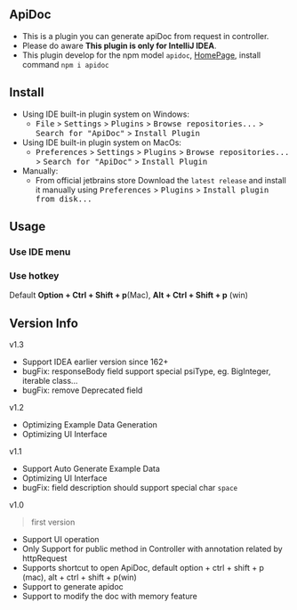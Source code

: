 ApiDoc
---

* This is a plugin you can generate apiDoc from request in controller.
* Please do aware **This plugin is only for IntelliJ IDEA**.
* This plugin develop for the npm model `apidoc`, [HomePage](https://www.npmjs.com/package/apidoc), install command `npm i apidoc` 

## Install   
- Using IDE built-in plugin system on Windows:
  - <kbd>File</kbd> > <kbd>Settings</kbd> > <kbd>Plugins</kbd> > <kbd>Browse repositories...</kbd> > <kbd>Search for "ApiDoc"</kbd> > <kbd>Install Plugin</kbd>
- Using IDE built-in plugin system on MacOs:
  - <kbd>Preferences</kbd> > <kbd>Settings</kbd> > <kbd>Plugins</kbd> > <kbd>Browse repositories...</kbd> > <kbd>Search for "ApiDoc"</kbd> > <kbd>Install Plugin</kbd>
- Manually:
  - From official jetbrains store Download the `latest release` and install it manually using <kbd>Preferences</kbd> > <kbd>Plugins</kbd> > <kbd>Install plugin from disk...</kbd>

## Usage
### Use IDE menu

### Use hotkey
Default **Option + Ctrl + Shift + p**(Mac), **Alt + Ctrl + Shift + p** (win)

## Version Info

v1.3
> 
* Support IDEA earlier version since 162+
* bugFix: responseBody field support special psiType, eg. BigInteger, iterable class...
* bugFix: remove Deprecated field 

v1.2
> 
* Optimizing Example Data Generation
* Optimizing UI Interface 

v1.1
> 
* Support Auto Generate Example Data
* Optimizing UI Interface 
* bugFix: field description should support special char `space`

v1.0
> first version
* Support UI operation
* Only Support for public method in Controller with annotation related by httpRequest
* Supports shortcut to open ApiDoc, default option + ctrl + shift + p (mac), alt + ctrl + shift + p(win)
* Support to generate apidoc
* Support to modify the doc with memory feature